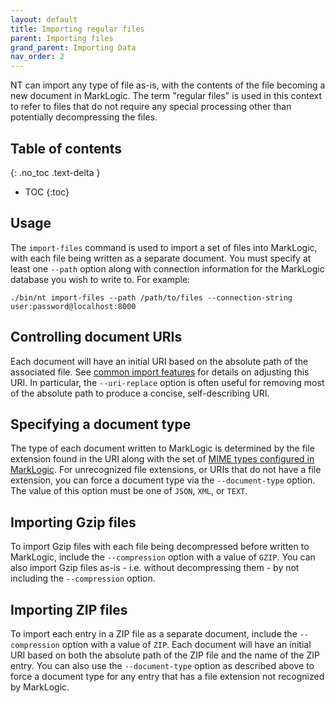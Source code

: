 ```yaml
---
layout: default
title: Importing regular files
parent: Importing files
grand_parent: Importing Data
nav_order: 2
---
```


NT can import any type of file as-is, with the contents of the file becoming a new document in MarkLogic. The term 
"regular files" is used in this context to refer to files that do not require any special processing
other than potentially decompressing the files.

## Table of contents
{: .no_toc .text-delta }

- TOC
{:toc}

## Usage

The `import-files` command is used to import a set of files into MarkLogic, with each file being written as a separate
document. You must specify at least one `--path` option along with connection information for the MarkLogic database
you wish to write to. For example:

    ./bin/nt import-files --path /path/to/files --connection-string user:password@localhost:8000

## Controlling document URIs

Each document will have an initial URI based on the absolute path of the associated file. See 
[common import features](../common-import-features.md) for details on adjusting this URI. In particular, the 
`--uri-replace` option is often useful for removing most of the absolute path to produce a concise, self-describing
URI. 

## Specifying a document type

The type of each document written to MarkLogic is determined by the file extension found in the URI along with the
set of [MIME types configured in MarkLogic](https://docs.marklogic.com/admin-help/mimetype). For unrecognized file
extensions, or URIs that do not have a file extension, you can force a document type via the `--document-type` option.
The value of this option must be one of `JSON`, `XML`, or `TEXT`.

## Importing Gzip files

To import Gzip files with each file being decompressed before written to MarkLogic, include the `--compression` option
with a value of `GZIP`. You can also import Gzip files as-is - i.e. without decompressing them - by not including the
`--compression` option.
 
## Importing ZIP files

To import each entry in a ZIP file as a separate document, include the `--compression` option with a value of `ZIP`.
Each document will have an initial URI based on both the absolute path of the ZIP file and the name of the ZIP entry. 
You can also use the `--document-type` option as described above to force a document type for any entry that has a file
extension not recognized by MarkLogic.
